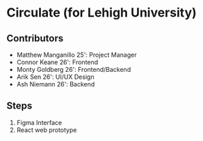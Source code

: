# Circulate (for Lehigh University)

## Contributors
- Matthew Manganillo 25': Project Manager
- Connor Keane 26': Frontend
- Monty Goldberg 26': Frontend/Backend
- Arik Sen 26': UI/UX Design
- Ash Niemann 26': Backend

## Steps
1. Figma Interface
2. React web prototype
